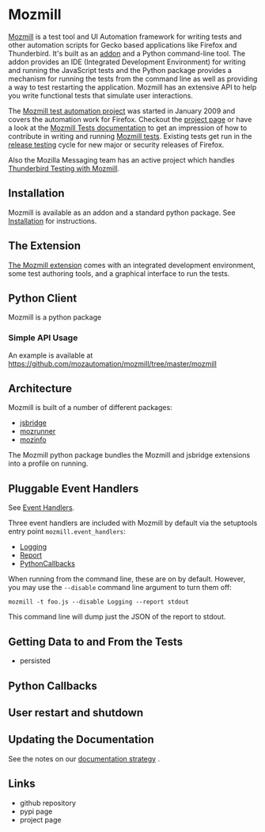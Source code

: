 # Mozmill

[Mozmill](https://developer.mozilla.org/en/Mozmill) is a test tool and
UI Automation framework for writing tests and other automation scripts
for Gecko based applications like Firefox and Thunderbird. 
It's built as an
[addon](https://addons.mozilla.org/en-US/firefox/addon/9018/) 
and a Python command-line tool. The addon provides an IDE 
(Integrated Development Environment) for writing and
running the JavaScript tests and the Python package provides a
mechanism for running the tests from the command line as well as
providing a way to test restarting the application. 
Mozmill has an extensive API to help you write functional tests that 
simulate user interactions.

The [Mozmill test automation project](https://wiki.mozilla.org/QA/Mozmill_Test_Automation)
was started in January 2009 and covers the automation work for
Firefox. Checkout the [project page](https://wiki.mozilla.org/QA/Mozmill_Test_Automation)
or have a look at the 
[Mozmill Tests documentation](https://developer.mozilla.org/en/Mozmill_Tests)
to get an impression of how to contribute in writing and running 
[Mozmill tests](https://developer.mozilla.org/en/Mozmill_Tests). 
Existing tests get run in the 
[release
testing](https://developer.mozilla.org/en/Mozmill/Release_Testing)
cycle for new major or security releases of Firefox. 

Also the Mozilla Messaging team has an active project which handles
[Thunderbird Testing with Mozmill](https://developer.mozilla.org/en/Thunderbird/Thunderbird_MozMill_Testing).


## Installation

Mozmill is available as an addon and a standard python package.
See [Installation](./Installation) for instructions.


## The Extension

[The Mozmill extension](https://addons.mozilla.org/en-US/firefox/addon/9018)
comes with an integrated development environment, some test authoring
tools, and a graphical interface to run the tests. 

## Python Client

Mozmill is a python package

### Simple API Usage

An example is available at https://github.com/mozautomation/mozmill/tree/master/mozmill


## Architecture

Mozmill is built of a number of different packages:

- [jsbridge](./jsbridge)
- [mozrunner](./Mozrunner)
- [mozinfo](./Mozinfo)

The Mozmill python package bundles the Mozmill and jsbridge extensions
into a profile on running.


## Pluggable Event Handlers

See [Event Handlers](./EventHandlers).

Three event handlers are included with Mozmill by default via
the setuptools entry point `mozmill.event_handlers`:

- [Logging](https://github.com/mozautomation/mozmill/blob/master/mozmill/mozmill/logger.py)
- [Report](https://github.com/mozautomation/mozmill/blob/master/mozmill/mozmill/report.py)
- [PythonCallbacks](https://github.com/mozautomation/mozmill/blob/master/mozmill/mozmill/python_callbacks.py)

When running from the command line, these are on by default.  However,
you may use the `--disable` command line argument to turn them off:

    mozmill -t foo.js --disable Logging --report stdout 

This command line will dump just the JSON of the report to stdout.


## Getting Data to and From the Tests

- persisted

## Python Callbacks

## User restart and shutdown

## Updating the Documentation

See the notes on our [documentation strategy](./Documentation) .

## Links

- github repository
- pypi page
- project page